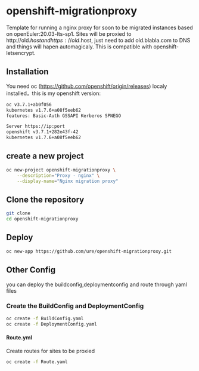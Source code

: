 # openshift-migrationproxy

Template for running a nginx proxy for soon to be migrated instances based on openEuler:20.03-lts-sp1.
Sites will be proxied to http://old.$host and https://old.$host, just
need to add old.blabla.com to DNS and things will hapen automagicaly.
This is compatible with openshift-letsencrypt.

## Installation

You need oc (https://github.com/openshift/origin/releases) localy installed，this is my openshift version:
```sh
oc v3.7.1+ab0f056
kubernetes v1.7.6+a08f5eeb62
features: Basic-Auth GSSAPI Kerberos SPNEGO

Server https://ip:port
openshift v3.7.1+282e43f-42
kubernetes v1.7.6+a08f5eeb62
```


## create a new project

```sh
oc new-project openshift-migrationproxy \
    --description="Proxy - nginx" \
    --display-name="Nginx migration proxy"
```

## Clone the repository

```sh
git clone 
cd openshift-migrationproxy
```

## Deploy

```sh
oc new-app https://github.com/ure/openshift-migrationproxy.git
```

## Other Config
you can deploy the buildconfig,deploymentconfig and route through yaml files 

### Create the BuildConfig and DeploymentConfig

```sh
oc create -f BuildConfig.yaml
oc create -f DeploymentConfig.yaml
```

#### Route.yml

Create routes for sites to be proxied

```sh
oc create -f Route.yaml
```
